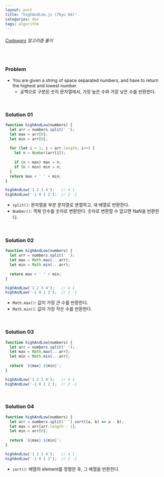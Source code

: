 ```yaml
---
layout: post
title: "highAndLow.js (7kyu 04)"
categories: dev
tags: algorithm
---
```


###### [Codewars](https://www.codewars.com) 알고리즘 풀이

<br>

### Problem

- You are given a string of space separated numbers, and have to return the highest and lowest number.
  - 공백으로 구분된 숫자 문자열에서, 가장 높은 수와 가장 낮은 수를 반환한다.

<br>

### Solution 01

```js
function highAndLow(numbers) {
  let arr = numbers.split(' ');
  let max = arr[0];
  let min = arr[0];
  
  for (let i = 1; i < arr.length; i++) {
    let n = Number(arr[i]);
    
    if (n > max) max = n;
    if (n < min) min = n;
  }
  return max + ' ' + min;
}

highAndLow('1 2 3 4');   // 4 1
highAndLow('-1 0 1 2');  // 2 -1
```

- `split()`: 문자열을 부분 문자열로 분할하고, 새 배열로 반환한다.
- `Number()`: 객체 인수를 숫자로 변환한다. 숫자로 변환할 수 없으면 NaN을 반환한다.

<br>

### Solution 02

```js
function highAndLow(numbers) {
  let arr = numbers.split(' ');
  let max = Math.max(...arr);
  let min = Math.min(...arr);
  
  return max + ' ' + min;
}

highAndLow('1 2 3 4');   // 4 1
highAndLow('-1 0 1 2');  // 2 -1
```

- `Math.max()`: 값이 가장 큰 수를 반환한다.
- `Math.min()`: 값이 가장 작은 수를 반환한다.

<br>

### Solution 03

```js
function highAndLow(numbers) {
  let arr = numbers.split(' ');
  let max = Math.max(...arr);
  let min = Math.min(...arr);
  
  return `${max} ${min}`;
}

highAndLow('1 2 3 4');   // 4 1
highAndLow('-1 0 1 2');  // 2 -1
```

<br>

### Solution 04

```js
function highAndLow(numbers) {
  let arr = numbers.split(' ').sort((a, b) => a - b);
  let max = arr[arr.length - 1];
  let min = arr[0];
  
  return `${max} ${min}`;
}

highAndLow('1 2 3 4');   // 4 1
highAndLow('-1 0 1 2');  // 2 -1
```

- `sort()`: 배열의 element를 정렬한 후, 그 배열을 반환한다.

<br>

<br>